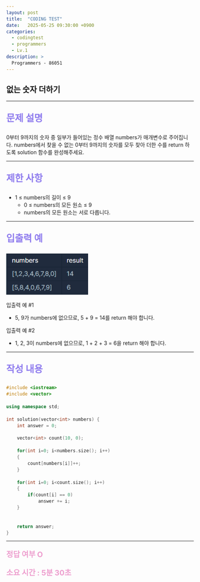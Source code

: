 ```yaml
---
layout: post
title:  "CODING TEST"
date:   2025-05-25 09:30:00 +0900
categories:
  - codingtest
  - programmers
  - Lv.1
description: >
  Programmers - 86051
---
```

## 없는 숫자 더하기

---

<p style = "color:#8f7cee; font-size:25px; font-weight:bold">
문제 설명
</p>

0부터 9까지의 숫자 중 일부가 들어있는 정수 배열 numbers가 매개변수로 주어집니다. numbers에서 찾을 수 없는 0부터 9까지의 숫자를 모두 찾아 더한 수를 return 하도록 solution 함수를 완성해주세요.

---

<p style = "color:#8f7cee; font-size:25px; font-weight:bold">
제한 사항
</p>

- 1 ≤ numbers의 길이 ≤ 9
  - 0 ≤ numbers의 모든 원소 ≤ 9
  - numbers의 모든 원소는 서로 다릅니다.

---

<p style = "color:#8f7cee; font-size:25px; font-weight:bold">
입출력 예
</p>

<img src = "/assets/img/codingtest/86051.png" width = "220" height = "110">

입출력 예 #1
  - 5, 9가 numbers에 없으므로, 5 + 9 = 14를 return 해야 합니다.

입출력 예 #2
  - 1, 2, 3이 numbers에 없으므로, 1 + 2 + 3 = 6을 return 해야 합니다.

---

<p style = "color:#8f7cee; font-size:25px; font-weight:bold">
작성 내용
</p>

```cpp
#include <iostream>
#include <vector>

using namespace std;

int solution(vector<int> numbers) {
    int answer = 0;
    
    vector<int> count(10, 0);
    
    for(int i=0; i<numbers.size(); i++)
    {
        count[numbers[i]]++;
    }
    
    for(int i=0; i<count.size(); i++)
    {
        if(count[i] == 0)
            answer += i;
    }
    
    
    return answer;
}
```

---

<p style = "color:#ed9ece; font-size:20px; font-weight:bold">
정답 여부 O
</p>

<p style = "color:#ed9ece; font-size:20px; font-weight:bold">
소요 시간 : 5분 30초
</p>

